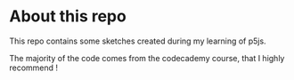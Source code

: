 # About this repo

This repo contains some sketches created during my learning of p5js.

The majority of the code comes from the codecademy course, that I highly recommend !

